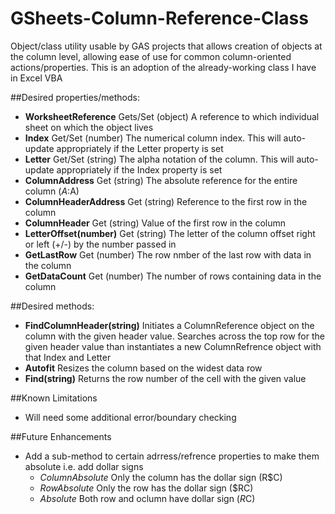 # GSheets-Column-Reference-Class
Object/class utility usable by GAS projects that allows creation of objects at the column level, allowing ease of use for common column-oriented actions/properties. This is an adoption of the already-working class I have in Excel VBA

##Desired properties/methods:
* **WorksheetReference**  Gets/Set  (object)  A reference to which individual sheet on which the object lives
* **Index**  Get/Set  (number)  The numerical column index. This will auto-update appropriately if the Letter property is set
* **Letter** Get/Set  (string)  The alpha notation of the column. This will auto-update appropriately if the Index property is set
* **ColumnAddress**  Get  (string)  The absolute reference for the entire column ($A:$A)
* **ColumnHeaderAddress**  Get  (string)  Reference to the first row in the column
* **ColumnHeader**  Get  (string)  Value of the first row in the column
* **LetterOffset(number)**  Get  (string)  The letter of the column offset right or left (+/-) by the number passed in
* **GetLastRow**  Get  (number)  The row nmber of the last row with data in the column
* **GetDataCount**  Get  (number)  The number of rows containing data in the column

##Desired methods:
* **FindColumnHeader(string)**  Initiates a ColumnReference object on the column with the given header value. Searches across the top row for the given header value than instantiates a new ColumnRefrence object with that Index and Letter
* **Autofit**  Resizes the column based on the widest data row
* **Find(string)**  Returns the row number of the cell with the given value

##Known Limitations
* Will need some additional error/boundary checking

##Future Enhancements
* Add a sub-method to certain adrress/refrence properties to make them absolute i.e. add dollar signs
  * *ColumnAbsolute*  Only the column has the dollar sign (R$C)
  * *RowAbsolute*  Only the row has the dollar sign ($RC)
  * *Absolute* Both row and oclumn have dollar sign ($R$C)
